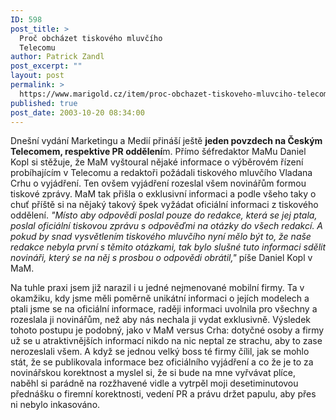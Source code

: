 ```yaml
---
ID: 598
post_title: >
  Proč obcházet tiskového mluvčího
  Telecomu
author: Patrick Zandl
post_excerpt: ""
layout: post
permalink: >
  https://www.marigold.cz/item/proc-obchazet-tiskoveho-mluvciho-telecomu
published: true
post_date: 2003-10-20 08:34:00
---
```

<P>Dnešní vydání Marketingu a Medií přináší ještě <STRONG>jeden povzdech na Českým Telecomem, respektive PR oddělení</STRONG>m. Přímo šéfredaktor MaMu Daniel Kopl si stěžuje, že MaM vyštoural nějaké informace o výběrovém řízení probíhajícím v Telecomu a redaktoři požádali tiskového mluvčího Vladana Crhu o vyjádření. Ten ovšem vyjádření rozeslal všem novinářům formou tiskové zprávy. MaM tak přišla o exklusivní informaci a podle všeho taky o chuť příště si na nějaký takový špek vyžádat oficiální informaci z tiskového oddělení. <EM>"Místo aby odpovědi poslal pouze do redakce, která se jej ptala, poslal oficiální tiskovou zprávu s odpověďmi na otázky do všech redakcí. A pokud by snad vysvětlením tiskového mluvčího nyní mělo být to, že naše redakce nebyla první s těmito otázkami, tak bylo slušné tuto informaci sdělit novináři, který se na něj s prosbou o odpovědi obrátil,"</EM> píše Daniel Kopl v MaM. </P>
<P>Na tuhle praxi jsem již narazil i u jedné nejmenované mobilní firmy. Ta v okamžiku, kdy jsme měli poměrně unikátní informaci o jejích modelech a ptali jsme se na oficiální informace, raději informaci uvolnila pro všechny a rozeslala ji novinářům, než aby nás nechala ji vydat exklusivně. Výsledek tohoto postupu je podobný, jako v MaM versus Crha: dotyčné osoby a firmy už se u atraktivnějších informací nikdo na nic neptal ze strachu, aby to zase nerozeslali všem. A když se jednou velký boss té firmy čílil, jak se mohlo stát, že se publikovala informace bez oficiálního vyjádření a co že je to za novinářskou korektnost a myslel si, že si bude na mne vyřvávat plíce, naběhl si parádně na rozžhavené vidle a vytrpěl moji desetiminutovou přednášku o firemní korektnosti, vedení PR a právu držet papulu, aby přes ni nebylo inkasováno. </P>